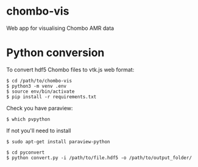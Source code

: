 # chombo-vis
Web app for visualising Chombo AMR data



# Python conversion
To convert hdf5 Chombo files to vtk.js web format:
```console
$ cd /path/to/chombo-vis
$ python3 -m venv .env
$ source env/bin/activate
$ pip install -r requirements.txt
```

Check you have paraview:
```console
$ which pvpython
```
If not you'll need to install
```console
$ sudo apt-get install paraview-python
```

```
$ cd pyconvert
$ python convert.py -i /path/to/file.hdf5 -o /path/to/output_folder/
```

